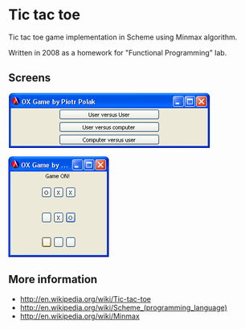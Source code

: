 Tic tac toe
===========

Tic tac toe game implementation in Scheme using Minmax algorithm.

Written in 2008 as a homework for "Functional Programming" lab.

Screens
----------------
![Initial screen](screens/tictactoe_game_type.png)

![Game](screens/tictactoe_game.png)

More information
----------------
* http://en.wikipedia.org/wiki/Tic-tac-toe
* http://en.wikipedia.org/wiki/Scheme_(programming_language)
* http://en.wikipedia.org/wiki/Minmax